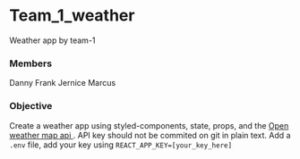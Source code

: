 # Team_1_weather
Weather app by team-1 

### Members
Danny
Frank
Jernice
Marcus

### Objective
Create a weather app using styled-components, state, props, and the <a href="https://openweathermap.org/">Open weather map api </a>.
API key should not be commited on git in plain text. Add a `.env` file, add your key using `REACT_APP_KEY=[your_key_here]`
